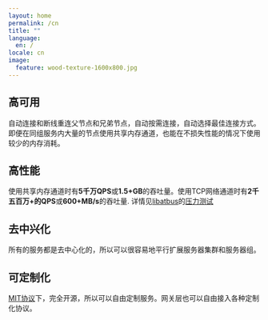 ```yaml
---
layout: home
permalink: /cn
title: ""
language:
  en: /
locale: cn
image:
  feature: wood-texture-1600x800.jpg
---
```


<div class="tiles">

<div class="tile">
  <h2 class="post-title">高可用</h2>
  <p class="post-excerpt">自动连接和断线重连父节点和兄弟节点，自动按需连接，自动选择最佳连接方式。即便在同组服务内大量的节点使用共享内存通道，也能在不损失性能的情况下使用较少的内存消耗。</p>
</div>

<div class="tile">
  <h2 class="post-title">高性能</h2>
  <p class="post-excerpt">使用共享内存通道时有<strong>5千万QPS</strong>或<strong>1.5+GB</strong>的吞吐量。使用TCP网络通道时有<strong>2千五百万+的QPS</strong>或<strong>600+MB/s</strong>的吞吐量.
  详情见<a href="https://github.com/atframework/libatbus" target="_blank">libatbus</a>的<a href="https://github.com/atframework/libatbus/blob/master/doc/Benchmark.md" target="_blank">压力测试</a></p>
</div>

<div class="tile">
  <h2 class="post-title">去中兴化</h2>
  <p class="post-excerpt">所有的服务都是去中心化的，所以可以很容易地平行扩展服务器集群和服务器组。</p>
</div>

<div class="tile">
  <h2 class="post-title">可定制化</h2>
  <p class="post-excerpt"><a href="https://github.com/atframework/atsf4g-co/blob/master/LICENSE" target="_blank">MIT协议</a>下，完全开源，所以可以自由定制服务。网关层也可以自由接入各种定制化协议。</p>
</div>

</div>

